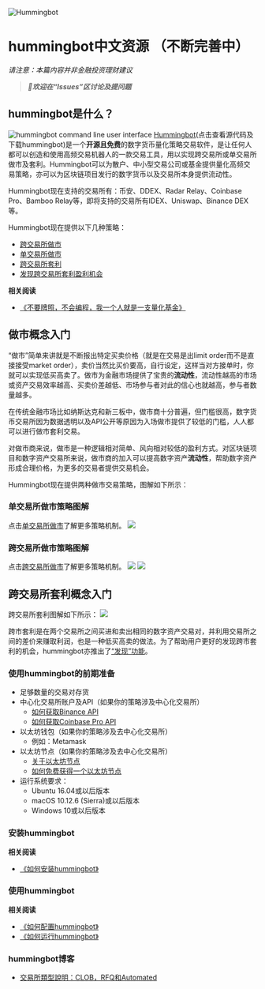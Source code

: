 ![Hummingbot](https://i.ibb.co/X5zNkKw/blacklogo-with-text.png)
# hummingbot中文资源 （不断完善中）

*请注意：本篇内容并非金融投资理财建议*

> ***👏欢迎在“Issues”区讨论及提问题***

## hummingbot是什么？
![hummingbot command line user interface](https://www.hummingbot.io/blog/2019-04-announcing-hummingbot/hummingbot-cli.png)
[Hummingbot](https://github.com/coinalpha/hummingbot)(点击查看源代码及下载hummingbot)是一个**开源且免费**的数字货币量化策略交易软件，是让任何人都可以创造和使用高频交易机器人的一款交易工具，用以实现跨交易所或单交易所做市及套利。Hummingbot可以为散户、中小型交易公司或基金提供量化高频交易策略，亦可以为区块链项目发行的数字货币以及交易所本身提供流动性。

Hummingbot现在支持的交易所有：币安、DDEX、Radar Relay、Coinbase Pro、Bamboo Relay等，即将支持的交易所有IDEX、Uniswap、Binance DEX等。

Hummingbot现在提供以下几种策略：
- [跨交易所做市](https://docs.hummingbot.io/strategies/cross-exchange-market-making/)
- [单交易所做市](https://docs.hummingbot.io/strategies/pure-market-making/)
- [跨交易所套利](https://docs.hummingbot.io/strategies/arbitrage/)
- [发现跨交易所套利盈利机会](https://docs.hummingbot.io/strategies/discovery/)

**相关阅读**
- [《不要牌照，不会编程，我一个人就是一支量化基金》](https://www.chainnews.com/articles/092938875124.htm)


## 做市概念入门
“做市”简单来讲就是不断报出特定买卖价格（就是在交易是出limit order而不是直接接受market order），卖价当然比买价要高，自行设定，这样当对方接单时，你就可以实现低买高卖了。做市为金融市场提供了宝贵的**流动性**，流动性越高的市场或资产交易效率越高、买卖价差越低、市场参与者对此的信心也就越高，参与者数量越多。

在传统金融市场比如纳斯达克和新三板中，做市商十分普遍，但门槛很高，数字货币交易所因为数据透明以及API公开等原因为入场做市提供了较低的门槛，人人都可以进行做市套利交易。

对做市商来说，做市是一种逻辑相对简单、风向相对较低的盈利方式。对区块链项目和数字资产交易所来说，做市商的加入可以提高数字资产**流动性**，帮助数字资产形成合理价格，为更多的交易者提供交易机会。

Hummingbot现在提供两种做市交易策略，图解如下所示： 

### 单交易所做市策略图解

点击[单交易所做市](https://docs.hummingbot.io/strategies/pure-market-making/)了解更多策略机制。
![](https://docs.hummingbot.io/assets/img/pure-mm.png)


### 跨交易所做市策略图解

点击[跨交易所做市](https://docs.hummingbot.io/strategies/pure-market-making/)了解更多策略机制。
![](https://docs.hummingbot.io/assets/img/xemm-1.png)
![](https://docs.hummingbot.io/assets/img/xemm-2.png)


## 跨交易所套利概念入门

跨交易所套利图解如下所示： 
![](https://docs.hummingbot.io/assets/img/arbitrage.png)

跨市套利是在两个交易所之间买进和卖出相同的数字资产交易对，并利用交易所之间的差价来赚取利润，也是一种低买高卖的做法。为了帮助用户更好的发现跨市套利的机会，hummingbot亦推出了[“发现”功能](https://docs.hummingbot.io/strategies/discovery/)。


### 使用hummingbot的前期准备
- 足够数量的交易对存货
- 中心化交易所账户及API（如果你的策略涉及中心化交易所）
  - [如何获取Binance API](https://docs.hummingbot.io/connectors/binance/) 
  - [如何获取Coinbase Pro API](https://docs.hummingbot.io/connectors/coinbase/)
- 以太坊钱包（如果你的策略涉及去中心化交易所）
  - 例如：Metamask
- 以太坊节点（如果你的策略涉及去中心化交易所）
  - [关于以太坊节点](https://docs.hummingbot.io/installation/node/#option-2-third-party-providers)
  - [如何免费获得一个以太坊节点](https://docs.hummingbot.io/installation/node/#option-2-third-party-providers)
- 运行系统要求：
  - Ubuntu 16.04或以后版本
  - macOS 10.12.6 (Sierra)或以后版本
  - Windows 10或以后版本


### 安装hummingbot

**相关阅读**
- [《如何安装hummingbot》](https://docs.hummingbot.io/installation/)

### 使用hummingbot

**相关阅读**
- [《如何配置hummingbot》](https://docs.hummingbot.io/operation/configuration/)
- [《如何运行hummingbot》](https://docs.hummingbot.io/operation/running-bots/)

### hummingbot博客

- [交易所類型說明：CLOB，RFQ和Automated](https://0xcj.com/2019/05/24/%E4%BA%A4%E6%98%93%E6%89%80%E9%A1%9E%E5%9E%8B%E8%AA%AA%E6%98%8E%EF%BC%9Aclob%EF%BC%8Crfq%E5%92%8Cautomated/)

